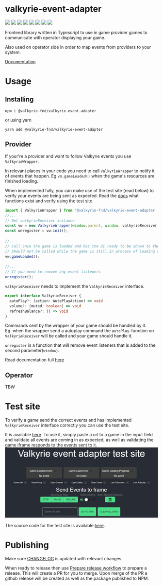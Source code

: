 # valkyrie-event-adapter
[![](https://img.shields.io/badge/License-MIT%20-brightgreen.svg)](./LICENSE.md) 
[![](https://img.shields.io/github/actions/workflow/status/valkyrie-fnd/valkyrie-event-adapter/release-and-publish.yaml)](https://github.com/valkyrie-fnd/valkyrie-event-adapter/actions/workflows/release-and-publish.yaml)
![](https://img.shields.io/github/last-commit/valkyrie-fnd/valkyrie-event-adapter)
[![](https://img.shields.io/website?url=https%3A%2F%2Fvalkyrie-fnd.github.io%2Fvalkyrie-event-adapter)](https://valkyrie-fnd.github.io/valkyrie-event-adapter/)
![](https://img.shields.io/github/languages/top/valkyrie-fnd/valkyrie-event-adapter)
![](https://img.shields.io/tokei/lines/github/valkyrie-fnd/valkyrie-event-adapter)
[![](https://img.shields.io/github/v/release/valkyrie-fnd/valkyrie-event-adapter)](https://github.com/valkyrie-fnd/valkyrie-event-adapter/releases)
![](https://img.shields.io/maintenance/yes/2023)

Frontend library written in Typescript to use in game provider games to communicate with operator displaying your game.

Also used on operator side in order to map events from providers to your system.

[Documentation](./docs/README.md)

# Usage
## Installing
```
npm i @valkyrie-fnd/valkyrie-event-adapter
```
or using yarn
```
yarn add @valkyrie-fnd/valkyrie-event-adapter
```
## Provider 
If your're a provider and want to follow Valkyrie events you use `ValkyrieWrapper`.

In relevant places in your code you need to call `ValkyrieWrapper` to notify it of events that happen. Eg `vm.gameLoaded()` when the game's resources are finished loading.

When implemented fully, you can make use of the test site (read below) to verify your events are being sent as expected. Read the [docs](./docs/classes/ValkyrieWrapper.md) what functions exist and verify using the test site.

``` typescript
import { ValkyrieWrapper } from '@valkyrie-fnd/valkyrie-event-adapter';
//...
// Get valkyrieReceiver instance
const vw = new ValkyrieWrapper(window.parent, window, valkyrieReceiver);
const unregister = vw.init();

//....
// Call once the game is loaded and has the UI ready to be shown to the player.
// Should not be called while the game is still in process of loading assets etc
vw.gameLoaded();

//...
// If you need to remove any event listeners
unregister();
```
`valkyrieReceiver` needs to implement the `ValkyrieReceiver` interface.
``` typescript
export interface ValkyrieReceiver {
  autoPlay?: (action: AutoPlayAction) => void
  volume?: (muted: boolean) => void
  refreshBalance?: () => void
}
```
Commands sent by the wrapper of your game should be handled by it.  
Eg. when the wrapper send a autoplay command the `autoPlay`-function on `ValkyrieReceiver` will be called and your game should handle it.


`unregister` is a function that will remove event listeners that is added to the second parameter(`window`).

Read documentation full [here](./docs/README.md)

## Operator
TBW

# Test site
To verify a game send the correct events and has implemented `ValkyrieReceiver` interface correctly you can use the test site.

It is available [here](https://valkyrie-fnd.github.io/valkyrie-event-adapter). To use it, simply paste a url to a game in the input field and validate all events are coming in as expected, as well as validating the game iframe responds to the events sent to it.
![test-site](./test-site/test-site.png)

The source code for the test site is available [here](./test-site/).

# Publishing

Make sure [CHANGELOG](./CHANGELOG.md) is updated with relevant changes.

When ready to release then use [Prepare release workflow](https://github.com/valkyrie-fnd/valkyrie-event-adapter/actions/workflows/prepare-release.yaml) to prepare a release. This will create a PR for you to merge. Upon merge of the PR a github release will be created as well as the package published to NPM.
